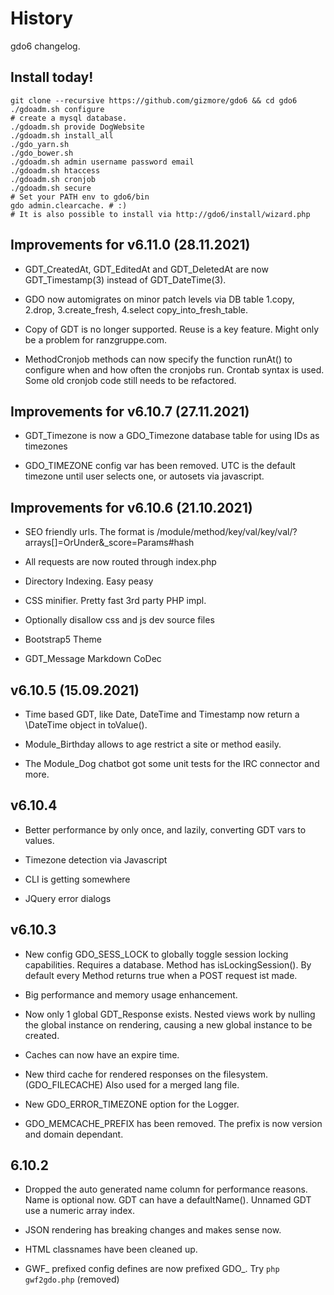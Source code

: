 # History

gdo6 changelog.


## Install today!

    git clone --recursive https://github.com/gizmore/gdo6 && cd gdo6
    ./gdoadm.sh configure
    # create a mysql database.
    ./gdoadm.sh provide DogWebsite
    ./gdoadm.sh install_all
    ./gdo_yarn.sh
    ./gdo_bower.sh
    ./gdoadm.sh admin username password email
    ./gdoadm.sh htaccess
    ./gdoadm.sh cronjob
    ./gdoadm.sh secure
    # Set your PATH env to gdo6/bin
    gdo admin.clearcache. # :)
    # It is also possible to install via http://gdo6/install/wizard.php


## Improvements for v6.11.0 (28.11.2021)
 
 - GDT_CreatedAt, GDT_EditedAt and GDT_DeletedAt are now GDT_Timestamp(3) instead of GDT_DateTime(3).
 
 - GDO now automigrates on minor patch levels via DB table 1.copy, 2.drop, 3.create_fresh, 4.select copy_into_fresh_table.
 
 - Copy of GDT is no longer supported. Reuse is a key feature. Might only be a problem for ranzgruppe.com.

 - MethodCronjob methods can now specify the function runAt() to configure when and how often the cronjobs run. Crontab syntax is used. Some old cronjob code still needs to be refactored.
 
     
## Improvements for v6.10.7 (27.11.2021)

 - GDT_Timezone is now a GDO_Timezone database table for using IDs as timezones
 
 - GDO_TIMEZONE config var has been removed. UTC is the default timezone until user selects one, or autosets via javascript.

    
## Improvements for v6.10.6 (21.10.2021)

 - SEO friendly urls. The format is /module/method/key/val/key/val/?arrays[]=OrUnder&_score=Params#hash

 - All requests are now routed through index.php

 - Directory Indexing. Easy peasy

 - CSS minifier. Pretty fast 3rd party PHP impl.
 
 - Optionally disallow css and js dev source files
 
 - Bootstrap5 Theme
 
 - GDT_Message Markdown CoDec
 

## v6.10.5 (15.09.2021)

 - Time based GDT, like Date, DateTime and Timestamp now return a \DateTime object in toValue().

 - Module_Birthday allows to age restrict a site or method easily.
 
 - The Module_Dog chatbot got some unit tests for the IRC connector and more.

 
## v6.10.4

 - Better performance by only once, and lazily, converting GDT vars to values.
 
 - Timezone detection via Javascript

 - CLI is getting somewhere
  
 - JQuery error dialogs
 

## v6.10.3
 
 - New config GDO_SESS_LOCK to globally toggle session locking capabilities. Requires a database. Method has isLockingSession(). By default every Method returns true when a POST request ist made. 
 
 - Big performance and memory usage enhancement.
 
 - Now only 1 global GDT_Response exists. Nested views work by nulling the global instance on rendering, causing a new global instance to be created.
 
 - Caches can now have an expire time.
 
 - New third cache for rendered responses on the filesystem. (GDO_FILECACHE) Also used for a merged lang file.
 
 - New GDO_ERROR_TIMEZONE option for the Logger.
 
 - GDO_MEMCACHE_PREFIX has been removed. The prefix is now version and domain dependant.
 

## 6.10.2

 - Dropped the auto generated name column for performance reasons. Name is optional now. GDT can have a defaultName(). Unnamed GDT use a numeric array index.
 
 - JSON rendering has breaking changes and makes sense now.
 
 - HTML classnames have been cleaned up.
 
 - GWF_ prefixed config defines are now prefixed GDO_. Try `php gwf2gdo.php` (removed)

